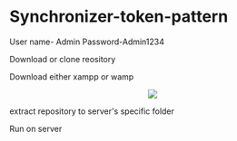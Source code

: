 # Synchronizer-token-pattern

User name- Admin Password-Admin1234

Download or clone reository

Download either xampp or wamp

<div align="center">
  <img src="https://drive.google.com/file/d/1qtKlMf4_HwfxvARhOMLnNDpiM7mFTC5b/view" />
</div>

extract repository to server's specific folder

Run on server
